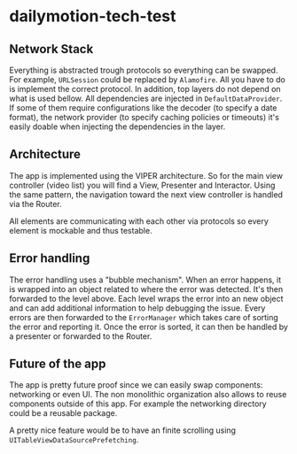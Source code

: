# dailymotion-tech-test

## Network Stack
Everything is abstracted trough protocols so everything can be swapped. For example, `URLSession` could be replaced by `Alamofire`. All you have to do is implement the correct protocol. In addition, top layers do not depend on what is used bellow.
All dependencies are injected in `DefaultDataProvider`. If some of them require configurations like the decoder (to specify a date format), the network provider (to specify caching policies or timeouts) it's easily doable when injecting the dependencies in the layer.

## Architecture
The app is implemented using the VIPER architecture. So for the main view controller (video list) you will find a View, Presenter and Interactor.
Using the same pattern, the navigation toward the next view controller is handled via the Router.

All elements are communicating with each other via protocols so every element is mockable and thus testable.

## Error handling
The error handling uses a "bubble mechanism". When an error happens, it is wrapped into an object related to where the error was detected. It's then forwarded to the level above. Each level wraps the error into an new object and can add additional information to help debugging the issue.
Every errors are then forwarded to the `ErrorManager` which takes care of sorting the error and reporting it. Once the error is sorted, it can then be handled by a presenter or forwarded to the Router.

## Future of the app
The app is pretty future proof since we can easily swap components: networking or even UI.
The non monolithic organization also allows to reuse components outside of this app. For example the networking directory could be a reusable package.

A pretty nice feature would be to have an finite scrolling using `UITableViewDataSourcePrefetching`.